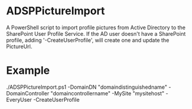 # ADSPPictureImport
A PowerShell script to import profile pictures from Active Directory to the SharePoint User Profile Service.
If the AD user doesn't have a SharePoint profile, adding '-CreateUserProfile', will create one and update the PictureUrl.

# Example
./ADSPPictureImport.ps1 -DomainDN "domaindistinguishedname" -DomainController "domaincontrollername" -MySite "mysitehost" -EveryUser -CreateUserProfile
